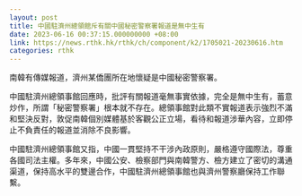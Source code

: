 ```yaml
---
layout: post
title: 中國駐濟州總領館斥有關中國秘密警察署報道是無中生有
date: 2023-06-16 00:37:15.000000000 +08:00
link: https://news.rthk.hk/rthk/ch/component/k2/1705021-20230616.htm
categories: rthk
---
```


南韓有傳媒報道，濟州某僑團所在地懷疑是中國秘密警察署。

中國駐濟州總領事館回應時，批評有關報道毫無事實依據，完全是無中生有，蓄意炒作，所謂「秘密警察署」根本就不存在。總領事館對此類不實報道表示強烈不滿和堅決反對，敦促南韓個別媒體基於客觀公正立場，看待和報道涉華內容，立即停止不負責任的報道並消除不良影響。

中國駐濟州總領事館又指，中國一貫堅持不干涉內政原則，嚴格遵守國際法，尊重各國司法主權。多年來，中國公安、檢察部門與南韓警方、檢方建立了密切的溝通渠道，保持高水平的雙邊合作，中國駐濟州總領事館也與濟州警察廳保持工作聯繫。
